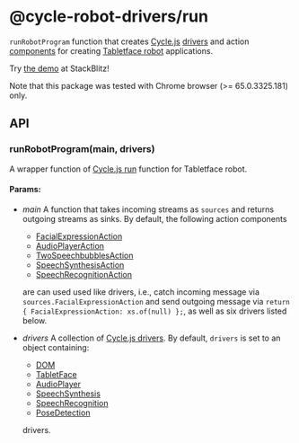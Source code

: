 <!-- This README.md is automatically generated. Edit the JSDoc comments in source code or the md files in docs/readmes/. -->

# @cycle-robot-drivers/run

`runRobotProgram` function that creates [Cycle.js](http://cycle.js.org/) [drivers](https://cycle.js.org/drivers.html) and action [components](https://cycle.js.org/components.html) for creating [Tabletface robot](https://github.com/mjyc/tablet-robot-face) applications.

Try [the demo](https://stackblitz.com/edit/cycle-robot-drivers-demos-run) at StackBlitz!

Note that this package was tested with Chrome browser (>= 65.0.3325.181) only.

## API

<!-- Start src/index.ts -->

### runRobotProgram(main, drivers)

A wrapper function of [Cycle.js run](https://cycle.js.org/api/run.html#api-runmain-drivers)
  function for Tabletface robot.

#### Params:

* *main* A function that takes incoming streams as `sources` and returns   outgoing streams as sinks. By default, the following action components

    * [FacialExpressionAction](../screen)
    * [AudioPlayerAction](../sound)
    * [TwoSpeechbubblesAction](../screen)
    * [SpeechSynthesisAction](../speech)
    * [SpeechRecognitionAction](../speech)

  are can used used like drivers, i.e., catch incoming message via
  `sources.FacialExpressionAction` and send outgoing message via
  `return { FacialExpressionAction: xs.of(null) };`, as well as six drivers
  listed below.
* *drivers* A collection of [Cycle.js drivers](). By default, `drivers` is   set to an object containing:

    * [DOM](https://cycle.js.org/api/dom.html)
    * [TabletFace](../screen)
    * [AudioPlayer](../sound)
    * [SpeechSynthesis](../speech#)
    * [SpeechRecognition](../speech)
    * [PoseDetection](../3rdparty/cycle-posenet-driver)

  drivers.

<!-- End src/index.ts -->

<!-- Start src/initializeDrivers.ts -->

<!-- End src/initializeDrivers.ts -->

